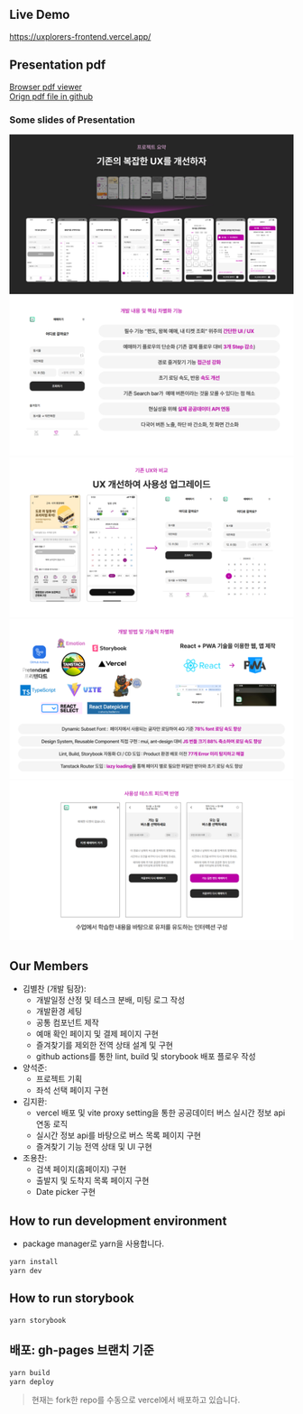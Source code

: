 ## Live Demo

https://uxplorers-frontend.vercel.app/

## Presentation pdf

[Browser pdf viewer](https://uxplorers-frontend.vercel.app/UXplorers.pdf)   
[Orign pdf file in github](https://github.com/uxplorerss/uxplorers-frontend/blob/main/UXplorers.pdf)   

### Some slides of Presentation
![alt text](readme_img/image.png)
![alt text](readme_img/image-1.png)
![alt text](readme_img/image-2.png)
![alt text](readme_img/image-3.png)
![alt text](readme_img/image-4.png)

## Our Members

- 김별찬 (개발 팀장):
  - 개발일정 산정 및 테스크 분배, 미팅 로그 작성
  - 개발환경 세팅
  - 공통 컴포넌트 제작
  - 예매 확인 페이지 및 결제 페이지 구현
  - 즐겨찾기를 제외한 전역 상태 설계 및 구현
  - github actions를 통한 lint, build 및 storybook 배포 플로우 작성
- 양석준:
  - 프로젝트 기획
  - 좌석 선택 페이지 구현
- 김지환:
  - vercel 배포 및 vite proxy setting을 통한 공공데이터 버스 실시간 정보 api 연동 로직
  - 실시간 정보 api를 바탕으로 버스 목록 페이지 구현
  - 즐겨찾기 기능 전역 상태 및 UI 구현
- 조용찬:
  - 검색 페이지(홈페이지) 구현
  - 출발지 및 도착지 목록 페이지 구현
  - Date picker 구현

## How to run development environment

- package manager로 yarn을 사용합니다.

```shell
yarn install
yarn dev
```

## How to run storybook

```shell
yarn storybook
```

## 배포: gh-pages 브랜치 기준

```shell
yarn build
yarn deploy
```

> 현재는 fork한 repo를 수동으로 vercel에서 배포하고 있습니다.
